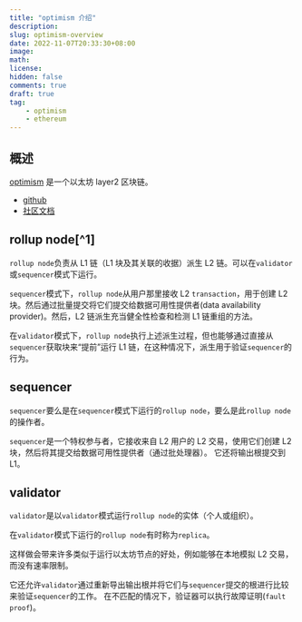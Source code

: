 ```yaml
---
title: "optimism 介绍"
description:
slug: optimism-overview
date: 2022-11-07T20:33:30+08:00
image:
math:
license:
hidden: false
comments: true
draft: true
tag:
    - optimism
    - ethereum
---
```


## 概述

[optimism](https://www.optimism.io/) 是一个以太坊 layer2 区块链。

+ [github](https://github.com/ethereum-optimism/optimism)
+ [社区文档](https://community.optimism.io/)

## rollup node[^1]

`rollup node`负责从 L1 链（L1 块及其关联的收据）派生 L2 链。可以在`validator`或`sequencer`模式下运行。

`sequencer`模式下，`rollup node`从用户那里接收 L2 `transaction`，用于创建 L2 块。然后通过批量提交将它们提交给数据可用性提供者(data availability provider)。然后，L2 链派生充当健全性检查和检测 L1 链重组的方法。

在`validator`模式下，`rollup node`执行上述派生过程，但也能够通过直接从`sequencer`获取块来“提前”运行 L1 链，在这种情况下，派生用于验证`sequencer`的行为。

## sequencer

`sequencer`要么是在`sequencer`模式下运行的`rollup node`，要么是此`rollup node`的操作者。

`sequencer`是一个特权参与者，它接收来自 L2 用户的 L2 交易，使用它们创建 L2 块，然后将其提交给数据可用性提供者（通过批处理器）。 它还将输出根提交到 L1。

## validator

`validator`是以`validator`模式运行`rollup node`的实体（个人或组织）。

在`validator`模式下运行的`rollup node`有时称为`replica`。

这样做会带来许多类似于运行以太坊节点的好处，例如能够在本地模拟 L2 交易，而没有速率限制。

它还允许`validator`通过重新导出输出根并将它们与`sequencer`提交的根进行比较来验证`sequencer`的工作。 在不匹配的情况下，验证器可以执行故障证明(`fault proof`)。

